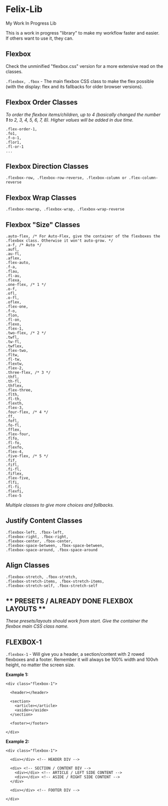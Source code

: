 # Felix-Lib
My Work In Progress Lib

This is a work in progress "library" to make my workflow faster and easier. If others want to use it, they can.

Flexbox
--------------------------------------------

Check the unminified "flexbox.css" version for a more extensive read on the classes.


`.flexbox, .fbox` - The main flexbox CSS class to make the flex possible (with the display: flex and its fallbacks for older browser versions).

**Flexbox Order Classes**
--------------------------------------------
*To order the flexbox items/children, up to 4 (basically changed the number **1** to 2, 3, 4, 5, 6, 7, 8). Higher values will be added in due time.*

```
.flex-order-1,
.fo1,
.f-o-1,
.flor1,
.fl-or-1
...
```

**Flexbox Direction Classes**
--------------------------------------------
`.flexbox-row, .flexbox-row-reverse, .flexbox-column or .flex-column-reverse`

**Flexbox Wrap Classes**
--------------------------------------------
`.flexbox-nowrap, .flexbox-wrap, .flexbox-wrap-reverse`

**Flexbox "Size" Classes**
--------------------------------------------
```
.auto-flex, /* For Auto-Flex, give the container of the flexboxes the .flexbox class. Otherwise it won't auto-grow. */
.a-f, /* Auto */
.aufl,
.au-fl,
.aflex,
.flex-auto,
.f-a,
.flau,
.fl-au,
.flexa,
.one-flex, /* 1 */
.o-f,
.ofl,
.o-fl,
.oflex,
.flex-one,
.f-o,
.flon,
.fl-on,
.flexo,
.flex-1,
.two-flex, /* 2 */
.twfl,
.tw-fl,
.twflex,
.flex-two,
.fltw,
.fl-tw,
.flextw,
.flex-2,
.three-flex, /* 3 */
.thfl,
.th-fl,
.thflex,
.flex-three,
.flth,
.fl-th,
.flexth,
.flex-3,
.four-flex, /* 4 */
.ff,
.fofl,
.fo-fl,
.fflex,
.flex-four,
.flfo,
.fl-fo,
.flexfo,
.flex-4,
.five-flex, /* 5 */
.fif,
.fifl,
.fi-fl,
.fiflex,
.flex-five,
.flfi,
.fl-fi,
.flexfi,
.flex-5
```
*Multiple classes to give more choices and fallbacks.*

**Justify Content Classes**
--------------------------------------------
```
.flexbox-left, .fbox-left,
.flexbox-right, .fbox-right,
.flexbox-center, .fbox-center,
.flexbox-space-between, .fbox-space-between,
.flexbox-space-around, .fbox-space-around
```

**Align Classes**
--------------------------------------------
```
.flexbox-stretch, .fbox-stretch,
.flexbox-stretch-items, .fbox-stretch-items,
.flexbox-stretch-self, .fbox-stretch-self
```

** PRESETS / ALREADY DONE FLEXBOX LAYOUTS **
--------------------------------------------
*These presets/layouts should work from start. Give the container the flexbox main CSS class name.*

FLEXBOX-1
--------------------------------------------
`.flexbox-1` - Will give you a header, a section/content with 2 rowed flexboxes and a footer. Remember it will always be 100% width and 100vh height, no matter the screen size.

**Example 1:**
```
<div class="flexbox-1">

  <header></header>
  
  <section>
    <article></article>
    <aside></aside>
  </section>
  
  <footer></footer>
  
</div>
```
**Example 2:**
```
<div class="flexbox-1">

  <div></div> <!-- HEADER DIV -->
  
  <div> <!-- SECTION / CONTENT DIV -->
    <div></div> <!-- ARTICLE / LEFT SIDE CONTENT -->
    <div></div> <!-- ASIDE / RIGHT SIDE CONTENT -->
  </div>
  
  <div></div> <!-- FOOTER DIV -->
  
</div>
```


